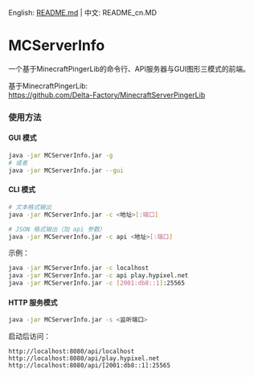English: [README.md](README.md) | 中文: README_cn.MD
# MCServerInfo
一个基于MinecraftPingerLib的命令行、API服务器与GUI图形三模式的前端。

基于MinecraftPingerLib:  
https://github.com/Delta-Factory/MinecraftServerPingerLib  

### 使用方法

#### GUI 模式
```bash
java -jar MCServerInfo.jar -g
# 或者
java -jar MCServerInfo.jar --gui
```

#### CLI 模式
```bash
# 文本格式输出
java -jar MCServerInfo.jar -c <地址>[:端口]

# JSON 格式输出（加 api 参数）
java -jar MCServerInfo.jar -c api <地址>[:端口]
```

示例：
```bash
java -jar MCServerInfo.jar -c localhost
java -jar MCServerInfo.jar -c api play.hypixel.net
java -jar MCServerInfo.jar -c [2001:db8::1]:25565
```

#### HTTP 服务模式
```bash
java -jar MCServerInfo.jar -s <监听端口>
```

启动后访问：
```
http://localhost:8080/api/localhost
http://localhost:8080/api/play.hypixel.net
http://localhost:8080/api/[2001:db8::1]:25565
```
